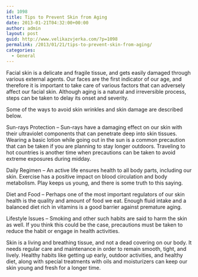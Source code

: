 ```yaml
---
id: 1098
title: Tips to Prevent Skin from Aging
date: 2013-01-21T04:32:00+00:00
author: admin
layout: post
guid: http://www.velikazvjerka.com/?p=1098
permalink: /2013/01/21/tips-to-prevent-skin-from-aging/
categories:
  - General
---
```

Facial skin is a delicate and fragile tissue, and gets easily damaged through various external agents. Our faces are the first indicator of our age, and therefore it is important to take care of various factors that can adversely affect our facial skin. Although aging is a natural and irreversible process, steps can be taken to delay its onset and severity.

Some of the ways to avoid skin wrinkles and skin damage are described below.

Sun-rays Protection – Sun-rays have a damaging effect on our skin with their ultraviolet components that can penetrate deep into skin tissues. Wearing a basic lotion while going out in the sun is a common precaution that can be taken if you are planning to stay longer outdoors. Traveling to hot countries is another time when precautions can be taken to avoid extreme exposures during midday.

Daily Regimen – An active life ensures health to all body parts, including our skin. Exercise has a positive impact on blood circulation and body metabolism. Play keeps us young, and there is some truth to this saying.

Diet and Food – Perhaps one of the most important regulators of our skin health is the quality and amount of food we eat. Enough fluid intake and a balanced diet rich in vitamins is a good barrier against premature aging.

Lifestyle Issues – Smoking and other such habits are said to harm the skin as well. If you think this could be the case, precautions must be taken to reduce the habit or engage in health activities.

Skin is a living and breathing tissue, and not a dead covering on our body. It needs regular care and maintenance in order to remain smooth, tight, and lively. Healthy habits like getting up early, outdoor activities, and healthy diet, along with special treatments with oils and moisturizers can keep our skin young and fresh for a longer time.